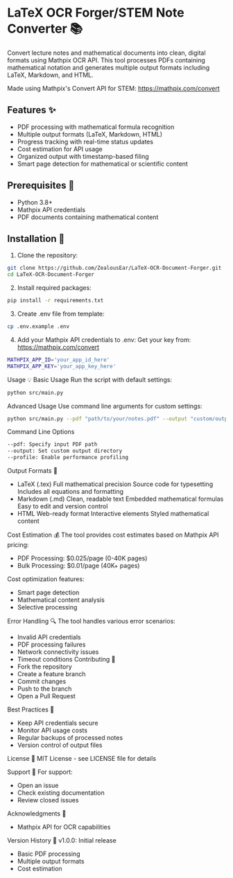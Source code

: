 # LaTeX OCR Forger/STEM Note Converter 📚

Convert lecture notes and mathematical documents into clean, digital formats using Mathpix OCR API. This tool processes PDFs containing mathematical notation and generates multiple output formats including LaTeX, Markdown, and HTML.

Made using Mathpix's Convert API for STEM: https://mathpix.com/convert

## Features ✨

- PDF processing with mathematical formula recognition
- Multiple output formats (LaTeX, Markdown, HTML)
- Progress tracking with real-time status updates
- Cost estimation for API usage
- Organized output with timestamp-based filing
- Smart page detection for mathematical or scientific content

## Prerequisites 🔧

- Python 3.8+
- Mathpix API credentials
- PDF documents containing mathematical content

## Installation 🚀

1. Clone the repository:
```bash
git clone https://github.com/ZealousEar/LaTeX-OCR-Document-Forger.git
cd LaTeX-OCR-Document-Forger
```
2. Install required packages:
```bash
pip install -r requirements.txt
```
3. Create .env file from template:
```bash
cp .env.example .env
```
4. Add your Mathpix API credentials to .env:
Get your key from: https://mathpix.com/convert
```bash
MATHPIX_APP_ID='your_app_id_here'
MATHPIX_APP_KEY='your_app_key_here'
```

Usage 💡
Basic Usage
Run the script with default settings:
```bash
python src/main.py
```

Advanced Usage
Use command line arguments for custom settings:
```bash
python src/main.py --pdf "path/to/your/notes.pdf" --output "custom/output/dir" --profile
```

Command Line Options
```bash
--pdf: Specify input PDF path
--output: Set custom output directory
--profile: Enable performance profiling
```

Output Formats 📄
- LaTeX (.tex)
  Full mathematical precision
  Source code for typesetting
  Includes all equations and formatting
- Markdown (.md)
  Clean, readable text
  Embedded mathematical formulas
  Easy to edit and version control
- HTML
  Web-ready format
  Interactive elements
  Styled mathematical content

Cost Estimation 💰
The tool provides cost estimates based on Mathpix API pricing:

- PDF Processing: $0.025/page (0-40K pages)
- Bulk Processing: $0.01/page (40K+ pages)

Cost optimization features:
- Smart page detection
- Mathematical content analysis
- Selective processing

Error Handling 🔍
The tool handles various error scenarios:

- Invalid API credentials
- PDF processing failures
- Network connectivity issues
- Timeout conditions
Contributing 🤝
- Fork the repository
- Create a feature branch
- Commit changes
- Push to the branch
- Open a Pull Request

Best Practices 📌
- Keep API credentials secure
- Monitor API usage costs
- Regular backups of processed notes
- Version control of output files

License 📜
MIT License - see LICENSE file for details

Support 💪
For support:

- Open an issue
- Check existing documentation
- Review closed issues

Acknowledgments 🙏
- Mathpix API for OCR capabilities

Version History 📝
v1.0.0: Initial release
- Basic PDF processing
- Multiple output formats
- Cost estimation
